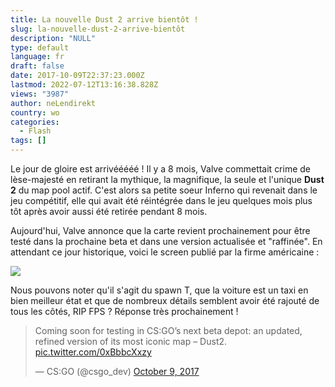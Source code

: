 ```yaml
---
title: La nouvelle Dust 2 arrive bientôt !
slug: la-nouvelle-dust-2-arrive-bientôt
description: "NULL"
type: default
language: fr
draft: false
date: 2017-10-09T22:37:23.000Z
lastmod: 2022-07-12T13:16:38.828Z
views: "3987"
author: neLendirekt
country: wo
categories:
  - Flash
tags: []
---
```

Le jour de gloire est arrivééééé ! Il y a 8 mois, Valve commettait crime de lèse-majesté en retirant la mythique, la magnifique, la seule et l'unique **Dust 2** du map pool actif. C'est alors sa petite soeur Inferno qui revenait dans le jeu compétitif, elle qui avait été réintégrée dans le jeu quelques mois plus tôt après avoir aussi été retirée pendant 8 mois.

Aujourd'hui, Valve annonce que la carte revient prochainement pour être testé dans la prochaine beta et dans une version actualisée et "raffinée". En attendant ce jour historique, voici le screen publié par la firme américaine : 

![](/images/articles/59dbf696e3689/images/7lVwyHcGlNTrO3aKzGN8uOuLCCUrg8p4WWIxiop6.jpeg)

Nous pouvons noter qu'il s'agit du spawn T, que la voiture est un taxi en bien meilleur état et que de nombreux détails semblent avoir été rajouté de tous les côtés, RIP FPS ? Réponse très prochainement !

> Coming soon for testing in CS:GO’s next beta depot: an updated, refined version of its most iconic map – Dust2\. [pic.twitter.com/0xBbbcXxzy](https://t.co/0xBbbcXxzy)
> 
> — CS:GO (@csgo\_dev) [October 9, 2017](https://twitter.com/csgo%5Fdev/status/917509823633154048?ref%5Fsrc=twsrc%5Etfw)
